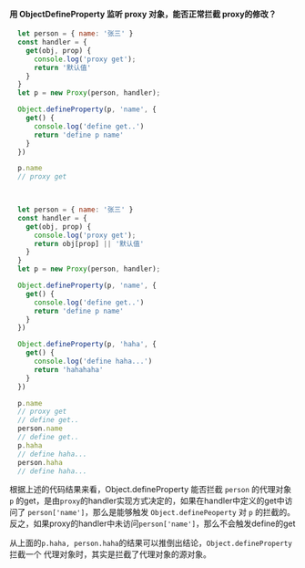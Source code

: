 <!--
 * @Author: your Name
 * @Date: 2021-03-15 19:49:41
 * @LastEditors: your Name
 * @LastEditTime: 2021-03-15 20:21:35
 * @Description: 
-->

#### 用 ObjectDefineProperty 监听 proxy 对象，能否正常拦截 proxy的修改？
```js
  let person = { name: '张三' }
  const handler = {
    get(obj, prop) {
      console.log('proxy get');
      return '默认值'
    }
  }
  let p = new Proxy(person, handler);

  Object.defineProperty(p, 'name', {
    get() {
      console.log('define get..')
      return 'define p name'
    }
  })

  p.name
  // proxy get


  
  let person = { name: '张三' }
  const handler = {
    get(obj, prop) {
      console.log('proxy get');
      return obj[prop] || '默认值'
    }
  }
  let p = new Proxy(person, handler);

  Object.defineProperty(p, 'name', {
    get() {
      console.log('define get..')
      return 'define p name'
    }
  })

  Object.defineProperty(p, 'haha', {
    get() {
      console.log('define haha...')
      return 'hahahaha'
    }
  })

  p.name
  // proxy get
  // define get..
  person.name
  // define get..
  p.haha
  // define haha...
  person.haha
  // define haha...
```
根据上述的代码结果来看，Object.defineProperty 能否拦截 `person` 的代理对象 `p` 的get，是由`proxy`的handler实现方式决定的，如果在handler中定义的get中访问了 `person['name']`，那么是能够触发 `Object.definePeoperty` 对 `p` 的拦截的。
反之，如果proxy的handler中未访问`person['name']`，那么不会触发define的get

从上面的`p.haha, person.haha`的结果可以推倒出结论，`Object.defineProperty` 拦截一个 代理对象时，其实是拦截了代理对象的源对象。